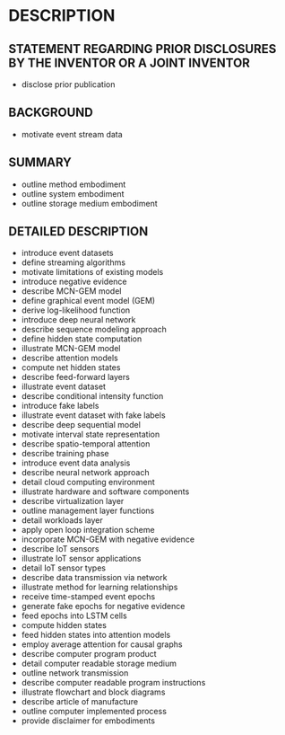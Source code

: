 # DESCRIPTION

## STATEMENT REGARDING PRIOR DISCLOSURES BY THE INVENTOR OR A JOINT INVENTOR

- disclose prior publication

## BACKGROUND

- motivate event stream data

## SUMMARY

- outline method embodiment
- outline system embodiment
- outline storage medium embodiment

## DETAILED DESCRIPTION

- introduce event datasets
- define streaming algorithms
- motivate limitations of existing models
- introduce negative evidence
- describe MCN-GEM model
- define graphical event model (GEM)
- derive log-likelihood function
- introduce deep neural network
- describe sequence modeling approach
- define hidden state computation
- illustrate MCN-GEM model
- describe attention models
- compute net hidden states
- describe feed-forward layers
- illustrate event dataset
- describe conditional intensity function
- introduce fake labels
- illustrate event dataset with fake labels
- describe deep sequential model
- motivate interval state representation
- describe spatio-temporal attention
- describe training phase
- introduce event data analysis
- describe neural network approach
- detail cloud computing environment
- illustrate hardware and software components
- describe virtualization layer
- outline management layer functions
- detail workloads layer
- apply open loop integration scheme
- incorporate MCN-GEM with negative evidence
- describe IoT sensors
- illustrate IoT sensor applications
- detail IoT sensor types
- describe data transmission via network
- illustrate method for learning relationships
- receive time-stamped event epochs
- generate fake epochs for negative evidence
- feed epochs into LSTM cells
- compute hidden states
- feed hidden states into attention models
- employ average attention for causal graphs
- describe computer program product
- detail computer readable storage medium
- outline network transmission
- describe computer readable program instructions
- illustrate flowchart and block diagrams
- describe article of manufacture
- outline computer implemented process
- provide disclaimer for embodiments

